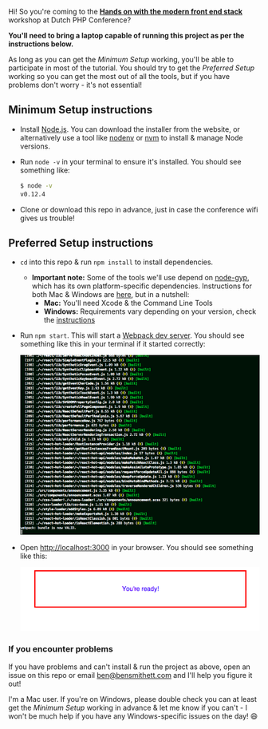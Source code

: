 Hi! So you're coming to the [**Hands on with the modern front end stack**](http://www.phpconference.nl/schedule#tutorial-day/hands-modern-front-end-stack) workshop at Dutch PHP Conference?

**You'll need to bring a laptop capable of running this project as per the instructions below.** 

As long as you can get the *Minimum Setup* working, you'll be able to participate in most of the tutorial. You should try to get the *Preferred Setup* working so you can get the most out of all the tools, but if you have problems don't worry - it's not essential!

## Minimum Setup instructions

- Install [Node.js](https://nodejs.org/). You can download the installer from the website, or alternatively use a tool like [nodenv](https://github.com/wfarr/nodenv) or [nvm](https://github.com/creationix/nvm) to install & manage Node versions. 
- Run `node -v` in your terminal to ensure it's installed. You should see something like:
  
  ```bash
  $ node -v
  v0.12.4
  ```
- Clone or download this repo in advance, just in case the conference wifi gives us trouble!

## Preferred Setup instructions

- `cd` into this repo & run `npm install` to install dependencies.
  - **Important note:** Some of the tools we'll use depend on [node-gyp](https://github.com/TooTallNate/node-gyp), which has its own platform-specific dependencies. Instructions for both Mac & Windows are [here](https://github.com/TooTallNate/node-gyp#installation), but in a nutshell:
    - **Mac:** You'll need Xcode & the Command Line Tools
    - **Windows:** Requirements vary depending on your version, check the [instructions](https://github.com/TooTallNate/node-gyp#installation)
- Run `npm start`. This will start a [Webpack dev server](http://webpack.github.io/docs/webpack-dev-server.html). You should see something like this in your terminal if it started correctly:

  ![terminal](doc/server-screenshot.png)

- Open [http://localhost:3000](http://localhost:3000) in your browser. You should see something like this:

  ![browser](doc/browser-screenshot.png)

### If you encounter problems

If you have problems and can't install & run the project as above, open an issue on this repo or email ben@bensmithett.com and I'll help you figure it out!

I'm a Mac user. If you're on Windows, please double check you can at least get the *Minimum Setup* working in advance & let me know if you can't - I won't be much help if you have any Windows-specific issues on the day! :smile: 
